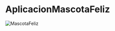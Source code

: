 # AplicacionMascotaFeliz
![MascotaFeliz](https://github.com/GGbrie/AplicacionMascotaFeliz/assets/106721167/ec719302-b7b0-44f3-b30a-9d8423781743)
